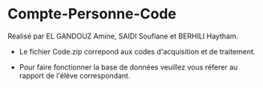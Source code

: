 # Compte-Personne-Code

Réalisé par EL GANDOUZ Amine, SAIDI Soufiane et BERHILI Haytham.

- Le fichier Code.zip correpond aux codes d'acquisition et de traitement.

- Pour faire fonctionner la base de données veuillez vous réferer au rapport de l'élève correspondant.
